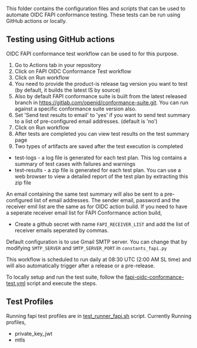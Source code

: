 This folder contains the configuration files and scripts that can be used to automate OIDC FAPI conformance testing. These tests can be run using GitHub actions or locally.

## Testing using GitHub actions

OIDC FAPI conformance test workflow can be used to for this purpose.
1. Go to Actions tab in your repository
2. Click on FAPI OIDC Conformance Test workflow
3. Click on Run workflow
4. You need to provide the product-is release tag version you want to test (by default, it builds the latest IS by source)
5. Also by default FAPI conformance suite is built from the latest released branch in https://gitlab.com/openid/conformance-suite.git. You can run against a specific conformance suite version also.
6. Set 'Send test results to email' to 'yes' if you want to send test summary to a list of pre-configured email addresses. (default is 'no')
7. Click on Run workflow
8. After tests are completed you can view test results on the test summary page
9.  Two types of artifacts are saved after the test execution is completed
   - test-logs - a log file is generated for each test plan. This log contains a summary of test cases with failures and warnings
   - test-results - a zip file is generated for each test plan. You can use a web browser to view a detailed report of the test plan by extracting this zip file

An email containing the same test summary will also be sent to a pre-configured list of email addresses. The sender email, password and the receiver emil list are the same as for OIDC action build. If you need to have a seperate receiver email list for FAPI Conformance action build,
* Create a github secret with name `FAPI_RECEIVER_LIST` and add the list of receiver emails seperated by commas.

Default configuration is to use Gmail SMTP server. You can change that by modifying `SMTP_SERVER` and `SMTP_SERVER_PORT` in `constants_fapi.py`

This workflow is scheduled to run daily at 08:30 UTC (2:00 AM SL time) and will also automatically trigger after a release or a pre-release.

To locally setup and run the test suite, follow the [fapi-oidc-conformance-test.yml](.github/workflows/fapi-oidc-conformance-test.yml) script and execute the steps.

## Test Profiles

Running fapi test profiles are in [test_runner_fapi.sh](oidc-fapi-conformance-tests/test_runner_fapi.sh) script. Currently Running profiles,
* private_key_jwt
* mtls

